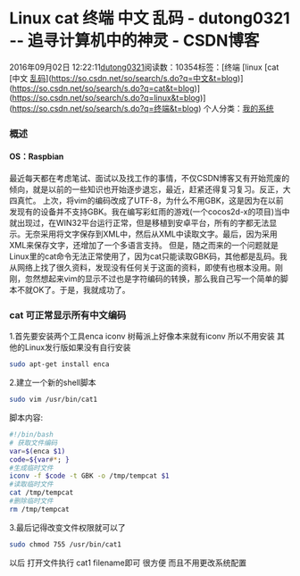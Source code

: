# Linux cat 终端 中文 乱码 - dutong0321 -- 追寻计算机中的神灵 - CSDN博客
2016年09月02日 12:22:11[dutong0321](https://me.csdn.net/dutong0321)阅读数：10354标签：[终端																[linux																[cat																[中文																[乱码](https://so.csdn.net/so/search/s.do?q=乱码&t=blog)](https://so.csdn.net/so/search/s.do?q=中文&t=blog)](https://so.csdn.net/so/search/s.do?q=cat&t=blog)](https://so.csdn.net/so/search/s.do?q=linux&t=blog)](https://so.csdn.net/so/search/s.do?q=终端&t=blog)
个人分类：[我的系统](https://blog.csdn.net/dutong0321/article/category/5790533)
### 概述
#### OS：Raspbian
最近每天都在考虑笔试、面试以及找工作的事情，不仅CSDN博客又有开始荒废的倾向，就是以前的一些知识也开始逐步退忘，最近，赶紧还得复习复习。反正，大四真忙。 
上次，将vim的编码改成了UTF-8，为什么不用GBK，这是因为在以前发现有的设备并不支持GBK。我在编写彩虹雨的游戏(一个cocos2d-x的项目)当中就出现过，在WIN32平台运行正常，但是移植到安卓平台，所有的字都无法显示。无奈采用将文字保存到XML中，然后从XML中读取文字。最后，因为采用XML来保存文字，还增加了一个多语言支持。 
但是，随之而来的一个问题就是Linux里的cat命令无法正常使用了，因为cat只能读取GBK码，其他都是乱码。我从网络上找了很久资料，发现没有任何关于这面的资料，即使有也根本没用。刚刚，忽然想起来vim的显示不过也是字符编码的转换，那么我自己写一个简单的脚本不就OK了。于是，我就成功了。
### cat 可正常显示所有中文编码
1.首先要安装两个工具enca iconv 
树莓派上好像本来就有iconv 所以不用安装 其他的Linux发行版如果没有自行安装
```bash
sudo apt-get install enca
```
2.建立一个新的shell脚本
```bash
sudo vim /usr/bin/cat1
```
脚本内容:
```bash
#!/bin/bash
# 获取文件编码
var=$(enca $1)
code=${var#*; }
#生成临时文件
iconv -f $code -t GBK -o /tmp/tempcat $1
#读取临时文件
cat /tmp/tempcat
#删除临时文件
rm /tmp/tempcat
```
3.最后记得改变文件权限就可以了
```bash
sudo chmod 755 /usr/bin/cat1
```
以后 打开文件执行 cat1 filename即可 很方便 而且不用更改系统配置
